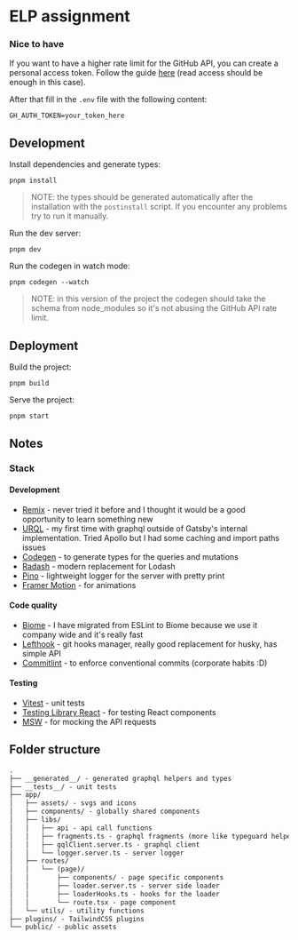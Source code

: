 # ELP assignment

### Nice to have

If you want to have a higher rate limit for the GitHub API, you can create a personal access token. Follow the guide [here](https://docs.github.com/en/authentication/keeping-your-account-and-data-secure/managing-your-personal-access-tokens) (read access should be enough in this case).

After that fill in the `.env` file with the following content:

```shellscript
GH_AUTH_TOKEN=your_token_here
```

## Development

Install dependencies and generate types:

```shellscript
pnpm install
```

> NOTE: the types should be generated automatically after the installation with the  `postinstall` script. If you encounter any problems try to run it manually.

Run the dev server:

```shellscript
pnpm dev
```

Run the codegen in watch mode:

```shellscript
pnpm codegen --watch
```

> NOTE: in this version of the project the codegen should take the schema from node_modules so it's not abusing the GitHub API rate limit.

## Deployment

Build the project:

```shellscript
pnpm build
```

Serve the project:

```shellscript
pnpm start
```

## Notes

### Stack

#### Development

- [Remix](https://remix.run/) - never tried it before and I thought it would be a good opportunity to learn something new
- [URQL](https://github.com/urql-graphql/urql) - my first time with graphql outside of Gatsby's internal implementation. Tried Apollo but I had some caching and import paths issues
- [Codegen](https://graphql-code-generator.com/) - to generate types for the queries and mutations
- [Radash](https://github.com/sodiray/radash) - modern replacement for Lodash
- [Pino](https://github.com/pinojs/pino) - lightweight logger for the server with pretty print
- [Framer Motion](https://www.framer.com/motion/) - for animations

#### Code quality

- [Biome](https://biome.sh/) - I have migrated from ESLint to Biome because we use it company wide and it's really fast
- [Lefthook](https://github.com/evilmartians/lefthook) - git hooks manager, really good replacement for husky, has simple API
- [Commitlint](https://commitlint.js.org/) - to enforce conventional commits (corporate habits :D)

#### Testing

- [Vitest](https://vitest.dev/) - unit tests
- [Testing Library React](https://testing-library.com/docs/react-testing-library/intro/) - for testing React components
- [MSW](https://mswjs.io/) - for mocking the API requests

## Folder structure

```markdown
.
├── __generated__/ - generated graphql helpers and types
├── __tests__/ - unit tests
├── app/
│   ├── assets/ - svgs and icons
│   ├── components/ - globally shared components
│   ├── libs/
│   │   ├── api - api call functions
│   │   ├── fragments.ts - graphql fragments (more like typeguard helpers)
│   │   ├── gqlClient.server.ts - graphql client
│   │   └── logger.server.ts - server logger
│   ├── routes/
│   │   └── (page)/
│   │       ├── components/ - page specific components
│   │       ├── loader.server.ts - server side loader
│   │       ├── loaderHooks.ts - hooks for the loader
│   │       └── route.tsx - page component
│   └── utils/ - utility functions
├── plugins/ - TailwindCSS plugins
└── public/ - public assets
```